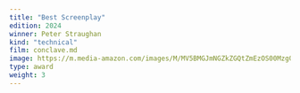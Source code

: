 ```yaml
---
title: "Best Screenplay"
edition: 2024
winner: Peter Straughan
kind: "technical"
film: conclave.md
image: https://m.media-amazon.com/images/M/MV5BMGJmNGZkZGQtZmEzOS00Mzg0LTk4YTAtYjRjZjhhMzg0NGFlXkEyXkFqcGc@._V1_FMjpg_UX1024_.jpg
type: award
weight: 3
---
```

